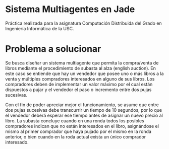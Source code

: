 # Sistema Multiagentes en Jade

Práctica realizada para la asignatura Computación Distribuida del Grado en Ingeniería Informática de la USC.

# Problema a solucionar

Se busca diseñar un sistema multiagente que permita la compra/venta de libros mediante el procedimiento de subasta al alza (english auction). En este caso se entiende que hay un vendedor que posee uno o más libros a la venta y múltiples compradores interesados  en alguno de sus libros. Los compradores deben de implementar un valor máximo por el cual están dispuestos a pujar y el vendedor el paso o incremento entre dos pujas sucesivas. 

Con el fin de poder apreciar mejor el funcionamiento, se asume que entre dos pujas  sucesivas debe transcurrir un tiempo de 10 segundos, por lo que el vendedor deberá esperar ese tiempo antes de asignar un nuevo precio al libro. La subasta concluye cuando en una ronda todos los posibles compradores indican que no están interesados en el libro, asignándose el mismo al primer comprador que haya pujado por el mismo en la ronda anterior, o bien cuando en la roda actual exista un único comprador interesado.
